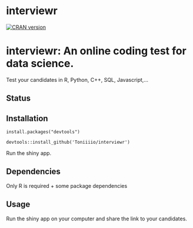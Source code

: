 # interviewr

[![CRAN version](http://www.r-pkg.org/badges/version/interviewr)](https://cran.r-project.org/package=interviewr)


# interviewr: An online coding test for data science.

Test your candidates in R, Python, C++, SQL, Javascript,...

## Status


## Installation
`install.packages("devtools")`

`devtools::install_github('Toniiiio/interviewr')`

Run the shiny app.

## Dependencies

Only R is required + some package dependencies

## Usage

Run the shiny app on your computer and share the link to your candidates.
